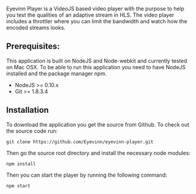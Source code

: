 Eyevinn Player is a VideoJS based video player with the purpose to help you test
the qualities of an adaptive stream in HLS. The video player includes a throttler
where you can limit the bandwidth and watch how the encoded streams looks.

## Prerequisites:

This application is built on NodeJS and Node-webkit and currently tested on Mac OSX.
To be able to run this application you need to have NodeJS installed and the package
manager npm.

 - NodeJS >= 0.10.x
 - Git >= 1.8.3.4

## Installation
 
To download the application you get the source from Github. To check
out the source code run:

    git clone https://github.com/Eyevinn/eyevinn-player.git

Then go the source root directory and install the necessary node modules:

    npm install

Then you can start the player by running the following command:

    npm start
